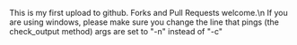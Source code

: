 This is my first upload to github. Forks and Pull Requests welcome.\n
If you are using windows, please make sure you change the line that pings (the check_output method) args are set to "-n" instead of "-c"
